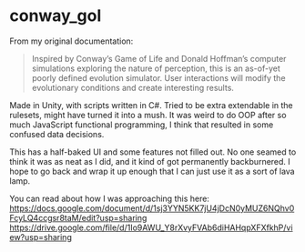 # conway_gol

From my original documentation: 

>Inspired by Conway’s Game of Life and Donald Hoffman’s computer simulations exploring the nature of perception, this is an as-of-yet poorly defined evolution simulator.  User interactions will modify the evolutionary conditions and create interesting results.
	
Made in Unity, with scripts written in C#.  Tried to be extra extendable in the rulesets, might have turned it into a mush.
It was weird to do OOP after so much JavaScript functional programming, I think that resulted in some confused data decisions.


 This has a half-baked UI and some features not filled out.  No one seamed to think it was as neat as I did, and it kind of got permanently backburnered.
 I hope to go back and wrap it up enough that I can just use it as a sort of lava lamp.
 
 You can read about how I was approaching this here:
https://docs.google.com/document/d/1sj3YYN5KK7jU4jDcN0yMUZ6NQhv0FcyLQ4ccgsr8taM/edit?usp=sharing
https://drive.google.com/file/d/1Io9AWU_Y8rXvyFVAb6diHAHqpXFXfkhP/view?usp=sharing
